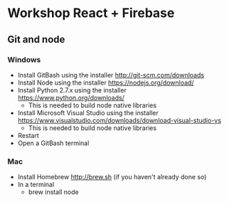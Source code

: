 # Workshop React + Firebase

## Git and node

### Windows
* Install GitBash using the installer http://git-scm.com/downloads
* Install Node using the installer https://nodejs.org/download/
* Install Python 2.7.x using the installer https://www.python.org/downloads/
  * This is needed to build node native libraries  
* Install Microsoft Visual Studio using the installer https://www.visualstudio.com/downloads/download-visual-studio-vs
  * This is needed to build node native libraries
* Restart
* Open a GitBash terminal

### Mac
* Install Homebrew http://brew.sh (if you haven't already done so)
* In a terminal
  * brew install node
